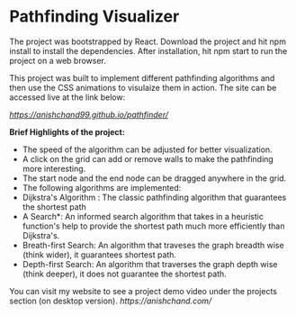 <h1>Pathfinding Visualizer</h1>

The project was bootstrapped by React. Download the project and hit npm install to install the dependencies. After installation, hit npm start to run the project on a web browser.

This project was built to implement different pathfinding algorithms and then use the CSS animations to visulaize them in action. The site can be accessed live at the link below: 

<i>https://anishchand99.github.io/pathfinder/</i>

**Brief Highlights of the project:**
<ul>
<li>The speed of the algorithm can be adjusted for better visualization. </li>

<li>A click on the grid can add or remove walls to make the pathfinding more interesting.</li>

<li>The start node and the end node can be dragged anywhere in the grid.</li>

<li>The following algorithms are implemented: </li>

<li>Dijkstra's Algorithm : The classic pathfinding algorithm that guarantees the shortest path</li>

<li>A Search*: An informed search algorithm that takes in a heuristic function's help to provide the shortest path much more efficiently than Dijkstra's.</li>

<li>Breath-first Search: An algorithm that traveses the graph breadth wise (think wider), it guarantees shortest path.</li>

<li>Depth-first Search: An algorithm that traverses the graph depth wise (think deeper), it does not guarantee the shortest path.</li>
</ul>
You can visit my website to see a project demo video under the projects section (on desktop version).
<i>https://anishchand.com/</i>

